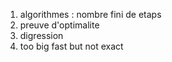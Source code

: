 1. algorithmes : nombre fini de etaps
2. preuve d'optimalite
3. digression
4. too big fast but not exact